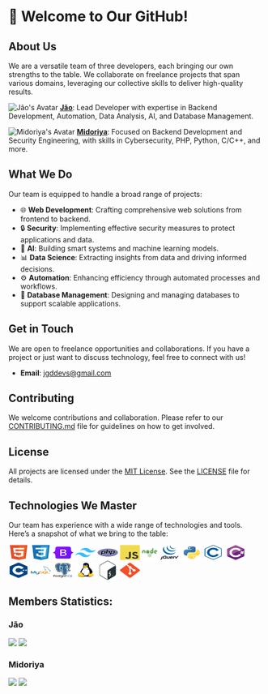 # 👋 Welcome to Our GitHub!

## About Us

We are a versatile team of three developers, each bringing our own strengths to the table. We collaborate on freelance projects that span various domains, leveraging our collective skills to deliver high-quality results.

<p>
  <img src="https://github.com/jaopdc11.png" width="50" height="50" alt="Jão's Avatar"/> <strong><a href="https://github.com/jaopdc11" target="_blank">Jão</a></strong>: Lead Developer with expertise in Backend Development, Automation, Data Analysis, AI, and Database Management.
</p>
<p>
  <img src="https://github.com/midoriya0x00y.png" width="50" height="50" alt="Midoriya's Avatar"/> <strong><a href="https://github.com/midoriya0x00y" target="_blank">Midoriya</a></strong>: Focused on Backend Development and Security Engineering, with skills in Cybersecurity, PHP, Python, C/C++, and more.
</p>

## What We Do

Our team is equipped to handle a broad range of projects:

- 🌐 **Web Development**: Crafting comprehensive web solutions from frontend to backend.
- 🔒 **Security**: Implementing effective security measures to protect applications and data.
- 🤖 **AI**: Building smart systems and machine learning models.
- 📊 **Data Science**: Extracting insights from data and driving informed decisions.
- ⚙️ **Automation**: Enhancing efficiency through automated processes and workflows.
- 💾 **Database Management**: Designing and managing databases to support scalable applications.

## Get in Touch

We are open to freelance opportunities and collaborations. If you have a project or just want to discuss technology, feel free to connect with us!

- **Email**: [jgddevs@gmail.com](mailto:jgddevs@gmail.com)

## Contributing

We welcome contributions and collaboration. Please refer to our [CONTRIBUTING.md](https://github.com/JGD-Devs/JGD-Devs/blob/main/CONTRIBUTING.md) file for guidelines on how to get involved.

## License

All projects are licensed under the [MIT License](#). See the [LICENSE](#) file for details.

## Technologies We Master

Our team has experience with a wide range of technologies and tools. Here’s a snapshot of what we bring to the table:

<div style="display: inline_block">
      <img align="center" alt="HTML" height="30" width="40" src="https://raw.githubusercontent.com/devicons/devicon/master/icons/html5/html5-original.svg">
      <img align="center" alt="CSS" height="30" width="40" src="https://raw.githubusercontent.com/devicons/devicon/master/icons/css3/css3-original.svg">
      <img align="center" alt="Bootstrap" height="30" width="40" src="https://github.com/devicons/devicon/blob/master/icons/bootstrap/bootstrap-original.svg">
      <img align="center" alt="Tailwind" height="30" width="40" src="https://github.com/devicons/devicon/blob/master/icons/tailwindcss/tailwindcss-original.svg">
      <img align="center" alt="PHP" height="30" width="40" src="https://github.com/devicons/devicon/blob/master/icons/php/php-original.svg">
      <img align="center" alt="Js" height="30" width="40" src="https://raw.githubusercontent.com/devicons/devicon/master/icons/javascript/javascript-original.svg">
      <img align="center" alt="Node" height="30 width="40" src="https://github.com/devicons/devicon/blob/master/icons/nodejs/nodejs-plain-wordmark.svg">
      <img align="center" alt="JQuery" height="30" width="40" src="https://github.com/devicons/devicon/blob/master/icons/jquery/jquery-original-wordmark.svg">
      <img align="center" alt="Python" height="30" width="40" src="https://raw.githubusercontent.com/devicons/devicon/master/icons/python/python-original.svg">
      <img align="center" alt="C" height="30" width="40" src="https://github.com/devicons/devicon/blob/master/icons/c/c-line.svg">
      <img align="center" alt="C#" height="30" width="40" src="https://raw.githubusercontent.com/devicons/devicon/master/icons/csharp/csharp-original.svg">
      <img align="center" alt="C++" height="30" width="40" src="https://github.com/devicons/devicon/blob/master/icons/cplusplus/cplusplus-plain.svg">
      <img align="center" alt="MySQL" height="30" width="40" src="https://github.com/devicons/devicon/blob/master/icons/mysql/mysql-original-wordmark.svg">
      <img align="center" alt="Post" height="30" width="40" src="https://github.com/devicons/devicon/blob/master/icons/postgresql/postgresql-original-wordmark.svg">
      <img align="center" alt="Linux" height="30" width="40" src="https://github.com/devicons/devicon/blob/master/icons/linux/linux-original.svg">
      <img align="center" alt="Bash" hieght="30" width="40" src="https://github.com/devicons/devicon/blob/master/icons/bash/bash-original.svg">
      <img align="center" alt="Git" height="30" width="40" src="https://github.com/devicons/devicon/blob/master/icons/git/git-original.svg">
    </div>

## Members Statistics:

### Jão
  <div>
    <img height="160em" src="https://github-readme-stats.vercel.app/api?username=jaopdc11&show_icons=true&theme=dracula&include_all_commits=true&count_private=true"/>
    <img height="160em" src="https://github-readme-stats.vercel.app/api/top-langs/?username=jaopdc11&layout=compact&langs_count=16&theme=dracula"/>
  </div>

### Midoriya
  <div>
    <img height="160em" src="https://github-readme-stats.vercel.app/api?username=midoriya0x00y&show_icons=true&theme=dracula&include_all_commits=true&count_private=true"/>
    <img height="160em" src="https://github-readme-stats.vercel.app/api/top-langs/?username=midoriya0x00y&layout=compact&langs_count=16&theme=dracula"/>
  </div>
